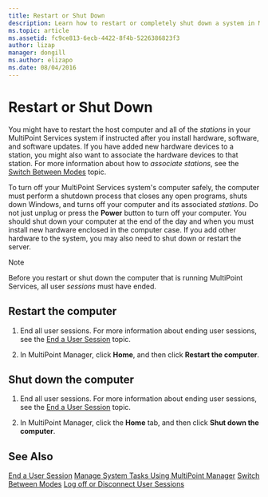 ```yaml
---
title: Restart or Shut Down
description: Learn how to restart or completely shut down a system in MultiPoint Services
ms.topic: article
ms.assetid: fc9ce813-6ecb-4422-8f4b-5226386823f3
author: lizap
manager: dongill
ms.author: elizapo
ms.date: 08/04/2016
---
```

# Restart or Shut Down
You might have to restart the host computer and all of the *stations* in your MultiPoint Services system if instructed after you install hardware, software, and software updates. If you have added new hardware devices to a station, you might also want to associate the hardware devices to that station. For more information about how to *associate stations*, see the [Switch Between Modes](Switch-Between-Modes.md) topic.

To turn off your MultiPoint Services system's computer safely, the computer must perform a shutdown process that closes any open programs, shuts down Windows, and turns off your computer and its associated *stations*. Do not just unplug or press the **Power** button to turn off your computer. You should shut down your computer at the end of the day and when you must install new hardware enclosed in the computer case.  If you add other hardware to the system, you may also need to shut down or restart the server.

> [!NOTE]
> Before you restart or shut down the computer that is running MultiPoint Services, all user *sessions* must have ended.

## Restart the computer

1.  End all user sessions. For more information about ending user sessions, see the [End a User Session](End-a-User-Session.md) topic.

2.  In MultiPoint Manager, click **Home**, and then click **Restart the computer**.

## Shut down the computer

1.  End all user sessions. For more information about ending user sessions, see the [End a User Session](End-a-User-Session.md) topic.

2.  In MultiPoint Manager, click the **Home** tab, and then click **Shut down the computer**.

## See Also
[End a User Session](End-a-User-Session.md)
[Manage System Tasks Using MultiPoint Manager](Manage-System-Tasks-Using-MultiPoint-Manager.md)
[Switch Between Modes](Switch-Between-Modes.md)
[Log off or Disconnect User Sessions](Log-off-or-Disconnect-User-Sessions.md)